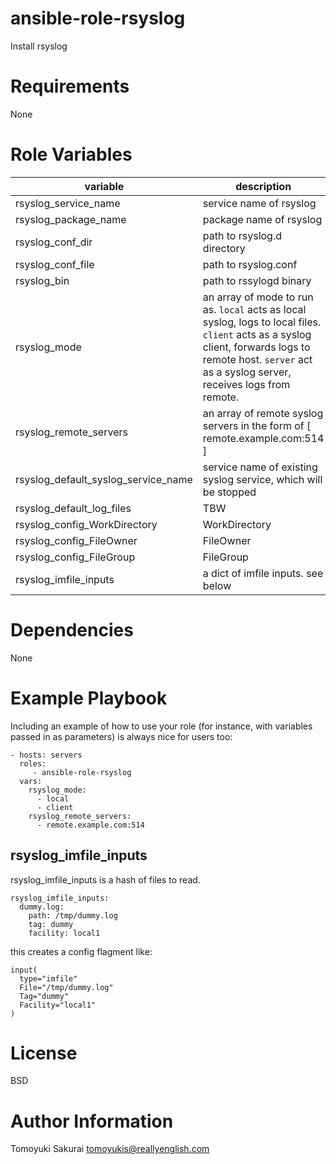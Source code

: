 # ansible-role-rsyslog

Install rsyslog

# Requirements

None

# Role Variables


| variable | description | default |
|----------|-------------|---------|
| rsyslog\_service\_name  | service name of rsyslog | see var file |
| rsyslog\_package\_name  | package name of rsyslog | see var file |
| rsyslog\_conf\_dir      | path to rsyslog.d directory | see var file |
| rsyslog\_conf\_file     | path to rsyslog.conf | see var file |
| rsyslog\_bin           | path to rssylogd binary | see var file |
| rsyslog\_mode          | an array of mode to run as. `local` acts as local syslog, logs to local files. `client` acts as a syslog client, forwards logs to remote host. `server` act as a syslog server, receives logs from remote. | local |
| rsyslog\_remote\_servers | an array of remote syslog servers in the form of [ remote.example.com:514 ] | [] |
| rsyslog\_default\_syslog\_service\_name | service name of existing syslog service, which will be stopped | see var file |
| rsyslog\_default\_log\_files | TBW | TBW |
| rsyslog\_config\_WorkDirectory | WorkDirectory | /var/spool/rsyslog |
| rsyslog\_config\_FileOwner | FileOwner | see var file |
| rsyslog\_config\_FileGroup | FileGroup | see var file |
| rsyslog\_imfile\_inputs    | a dict of imfile inputs. see below | {} |

# Dependencies

None

# Example Playbook

Including an example of how to use your role (for instance, with variables passed in as parameters) is always nice for users too:

    - hosts: servers
      roles:
         - ansible-role-rsyslog
      vars:
        rsyslog_mode:
          - local
          - client
        rsyslog_remote_servers:
          - remote.example.com:514

## rsyslog\_imfile\_inputs

rsyslog\_imfile\_inputs is a hash of files to read.

    rsyslog_imfile_inputs:
      dummy.log:
        path: /tmp/dummy.log
        tag: dummy
        facility: local1

this creates a config flagment like:

    input(
      type="imfile"
      File="/tmp/dummy.log"
      Tag="dummy"
      Facility="local1"
    )

# License

BSD

# Author Information

Tomoyuki Sakurai <tomoyukis@reallyenglish.com>
